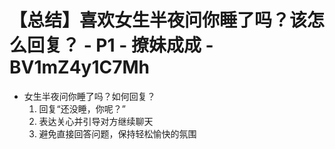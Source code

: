 # 【总结】喜欢女生半夜问你睡了吗？该怎么回复？ - P1 - 撩妹成成 - BV1mZ4y1C7Mh

-   女生半夜问你睡了吗？如何回复？
    1.  回复“还没睡，你呢？”
    2.  表达关心并引导对方继续聊天
    3.  避免直接回答问题，保持轻松愉快的氛围